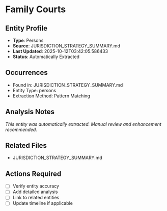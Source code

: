 # Family Courts

## Entity Profile
- **Type**: Persons
- **Source**: JURISDICTION_STRATEGY_SUMMARY.md
- **Last Updated**: 2025-10-12T03:42:05.586433
- **Status**: Automatically Extracted

## Occurrences
- Found in: JURISDICTION_STRATEGY_SUMMARY.md
- Entity Type: persons
- Extraction Method: Pattern Matching

## Analysis Notes
*This entity was automatically extracted. Manual review and enhancement recommended.*

## Related Files
- JURISDICTION_STRATEGY_SUMMARY.md

## Actions Required
- [ ] Verify entity accuracy
- [ ] Add detailed analysis
- [ ] Link to related entities
- [ ] Update timeline if applicable
